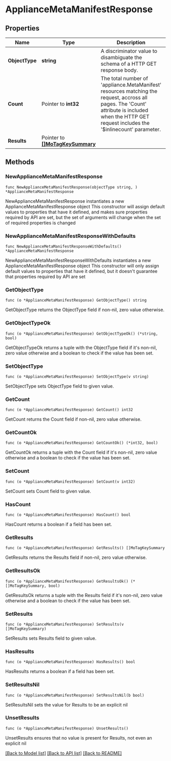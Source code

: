 # ApplianceMetaManifestResponse

## Properties

Name | Type | Description | Notes
------------ | ------------- | ------------- | -------------
**ObjectType** | **string** | A discriminator value to disambiguate the schema of a HTTP GET response body. | 
**Count** | Pointer to **int32** | The total number of &#39;appliance.MetaManifest&#39; resources matching the request, accross all pages. The &#39;Count&#39; attribute is included when the HTTP GET request includes the &#39;$inlinecount&#39; parameter. | [optional] 
**Results** | Pointer to [**[]MoTagKeySummary**](MoTagKeySummary.md) |  | [optional] 

## Methods

### NewApplianceMetaManifestResponse

`func NewApplianceMetaManifestResponse(objectType string, ) *ApplianceMetaManifestResponse`

NewApplianceMetaManifestResponse instantiates a new ApplianceMetaManifestResponse object
This constructor will assign default values to properties that have it defined,
and makes sure properties required by API are set, but the set of arguments
will change when the set of required properties is changed

### NewApplianceMetaManifestResponseWithDefaults

`func NewApplianceMetaManifestResponseWithDefaults() *ApplianceMetaManifestResponse`

NewApplianceMetaManifestResponseWithDefaults instantiates a new ApplianceMetaManifestResponse object
This constructor will only assign default values to properties that have it defined,
but it doesn't guarantee that properties required by API are set

### GetObjectType

`func (o *ApplianceMetaManifestResponse) GetObjectType() string`

GetObjectType returns the ObjectType field if non-nil, zero value otherwise.

### GetObjectTypeOk

`func (o *ApplianceMetaManifestResponse) GetObjectTypeOk() (*string, bool)`

GetObjectTypeOk returns a tuple with the ObjectType field if it's non-nil, zero value otherwise
and a boolean to check if the value has been set.

### SetObjectType

`func (o *ApplianceMetaManifestResponse) SetObjectType(v string)`

SetObjectType sets ObjectType field to given value.


### GetCount

`func (o *ApplianceMetaManifestResponse) GetCount() int32`

GetCount returns the Count field if non-nil, zero value otherwise.

### GetCountOk

`func (o *ApplianceMetaManifestResponse) GetCountOk() (*int32, bool)`

GetCountOk returns a tuple with the Count field if it's non-nil, zero value otherwise
and a boolean to check if the value has been set.

### SetCount

`func (o *ApplianceMetaManifestResponse) SetCount(v int32)`

SetCount sets Count field to given value.

### HasCount

`func (o *ApplianceMetaManifestResponse) HasCount() bool`

HasCount returns a boolean if a field has been set.

### GetResults

`func (o *ApplianceMetaManifestResponse) GetResults() []MoTagKeySummary`

GetResults returns the Results field if non-nil, zero value otherwise.

### GetResultsOk

`func (o *ApplianceMetaManifestResponse) GetResultsOk() (*[]MoTagKeySummary, bool)`

GetResultsOk returns a tuple with the Results field if it's non-nil, zero value otherwise
and a boolean to check if the value has been set.

### SetResults

`func (o *ApplianceMetaManifestResponse) SetResults(v []MoTagKeySummary)`

SetResults sets Results field to given value.

### HasResults

`func (o *ApplianceMetaManifestResponse) HasResults() bool`

HasResults returns a boolean if a field has been set.

### SetResultsNil

`func (o *ApplianceMetaManifestResponse) SetResultsNil(b bool)`

 SetResultsNil sets the value for Results to be an explicit nil

### UnsetResults
`func (o *ApplianceMetaManifestResponse) UnsetResults()`

UnsetResults ensures that no value is present for Results, not even an explicit nil

[[Back to Model list]](../README.md#documentation-for-models) [[Back to API list]](../README.md#documentation-for-api-endpoints) [[Back to README]](../README.md)


